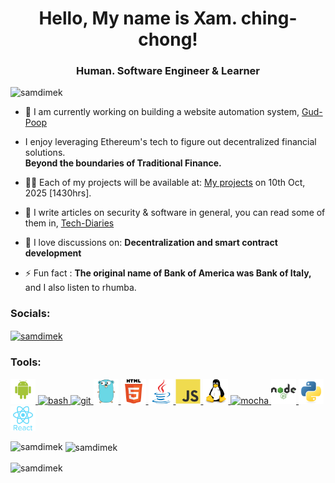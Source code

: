 <h1 align="center">Hello, My name is Xam. ching-chong!</h1>
<h3 align="center">Human. Software Engineer & Learner</h3>

<p align="left"> <img src="https://komarev.com/ghpvc/?username=samdimek&label=Profile%20views&color=0e75b6&style=flat" alt="samdimek" /> </p>

- 🔭 I am currently working on building a website automation system, [Gud-Poop](https://github.com/samdimek/Gud-Poop)

- I enjoy leveraging Ethereum's tech to figure out decentralized financial solutions.  
**Beyond the boundaries of Traditional Finance.**

- 👨‍💻 Each of my projects will be available at: [My projects](https://samdimek.com/projects) on 10th Oct, 2025 [1430hrs].

- 📝 I write articles on security & software in general, you can read some of them in, [Tech-Diaries](https://samdimek.hashnode.dev/)

- 💬 I love discussions on: **Decentralization and smart contract development**



- ⚡ Fun fact : **The original name of Bank of America was Bank of Italy,** and I also listen to rhumba.

<h3 align="left">Socials:</h3>
<p align="left">
<a href="https://twitter.com/samdimek" target="blank"><img align="center" src="https://raw.githubusercontent.com/rahuldkjain/github-profile-readme-generator/master/src/images/icons/Social/twitter.svg" alt="samdimek" height="30" width="40" /></a>
</p>

<h3 align="left">Tools:</h3>
<p align="left"> <a href="https://developer.android.com" target="_blank" rel="noreferrer"> <img src="https://raw.githubusercontent.com/devicons/devicon/master/icons/android/android-original-wordmark.svg" alt="android" width="40" height="40"/> </a> <a href="https://www.gnu.org/software/bash/" target="_blank" rel="noreferrer"> <img src="https://www.vectorlogo.zone/logos/gnu_bash/gnu_bash-icon.svg" alt="bash" width="40" height="40"/> </a> <a href="https://git-scm.com/" target="_blank" rel="noreferrer"> <img src="https://www.vectorlogo.zone/logos/git-scm/git-scm-icon.svg" alt="git" width="40" height="40"/> </a> <a href="https://golang.org" target="_blank" rel="noreferrer"> <img src="https://raw.githubusercontent.com/devicons/devicon/master/icons/go/go-original.svg" alt="go" width="40" height="40"/> </a> <a href="https://www.w3.org/html/" target="_blank" rel="noreferrer"> <img src="https://raw.githubusercontent.com/devicons/devicon/master/icons/html5/html5-original-wordmark.svg" alt="html5" width="40" height="40"/> </a> <a href="https://www.java.com" target="_blank" rel="noreferrer"> <img src="https://raw.githubusercontent.com/devicons/devicon/master/icons/java/java-original.svg" alt="java" width="40" height="40"/> </a> <a href="https://developer.mozilla.org/en-US/docs/Web/JavaScript" target="_blank" rel="noreferrer"> <img src="https://raw.githubusercontent.com/devicons/devicon/master/icons/javascript/javascript-original.svg" alt="javascript" width="40" height="40"/> </a> <a href="https://www.linux.org/" target="_blank" rel="noreferrer"> <img src="https://raw.githubusercontent.com/devicons/devicon/master/icons/linux/linux-original.svg" alt="linux" width="40" height="40"/> </a> <a href="https://mochajs.org" target="_blank" rel="noreferrer"> <img src="https://www.vectorlogo.zone/logos/mochajs/mochajs-icon.svg" alt="mocha" width="40" height="40"/> </a> <a href="https://nodejs.org" target="_blank" rel="noreferrer"> <img src="https://raw.githubusercontent.com/devicons/devicon/master/icons/nodejs/nodejs-original-wordmark.svg" alt="nodejs" width="40" height="40"/> </a> <a href="https://www.python.org" target="_blank" rel="noreferrer"> <img src="https://raw.githubusercontent.com/devicons/devicon/master/icons/python/python-original.svg" alt="python" width="40" height="40"/> </a> <a href="https://reactjs.org/" target="_blank" rel="noreferrer"> <img src="https://raw.githubusercontent.com/devicons/devicon/master/icons/react/react-original-wordmark.svg" alt="react" width="40" height="40"/> </a> </p>

<p><img align="left" src="https://github-readme-stats.vercel.app/api/top-langs?username=samdimek&show_icons=true&locale=en&layout=compact" alt="samdimek" /></p>

<p>&nbsp;<img align="center" src="https://github-readme-stats.vercel.app/api?username=samdimek&show_icons=true&locale=en" alt="samdimek" /></p>

<p><img align="center" src="https://github-readme-streak-stats.herokuapp.com/?user=samdimek&" alt="samdimek" /></p>
